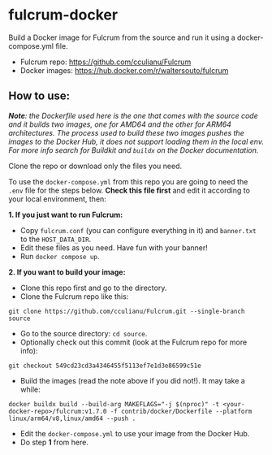 # fulcrum-docker

Build a Docker image for Fulcrum from the source and run it using a docker-compose.yml file.

* Fulcrum repo: https://github.com/cculianu/Fulcrum
* Docker images: https://hub.docker.com/r/waltersouto/fulcrum

## How to use:

_**Note**: the Dockerfile used here is the one that comes with the source code and it builds two images, one for AMD64 and the other for ARM64 architectures. The process used to build these two images pushes the images to the Docker Hub, it does not support loading them in the local env. For more info search for Buildkit and `buildx` on the Docker documentation._

Clone the repo or download only the files you need.

To use the `docker-compose.yml` from this repo you are going to need the `.env` file for the steps below. **Check this file first** and edit it according to your local environment, then:

**1. If you just want to run Fulcrum:**

- Copy `fulcrum.conf` (you can configure everything in it) and `banner.txt` to the `HOST_DATA_DIR`.
- Edit these files as you need. Have fun with your banner!
- Run `docker compose up`.

**2. If you want to build your image:**

- Clone this repo first and go to the directory.
- Clone the Fulcrum repo like this:
```
git clone https://github.com/cculianu/Fulcrum.git --single-branch source
```
- Go to the source directory: `cd source`.
- Optionally check out this commit (look at the Fulcrum repo for more info):
```
git checkout 549cd23cd3a4346455f5113ef7e1d3e86599c51e
```
- Build the images (read the note above if you did not!). It may take a while:
```
docker buildx build --build-arg MAKEFLAGS="-j $(nproc)" -t <your-docker-repo>/fulcrum:v1.7.0 -f contrib/docker/Dockerfile --platform linux/arm64/v8,linux/amd64 --push .
```
- Edit the `docker-compose.yml` to use your image from the Docker Hub.
- Do step **1** from here.
